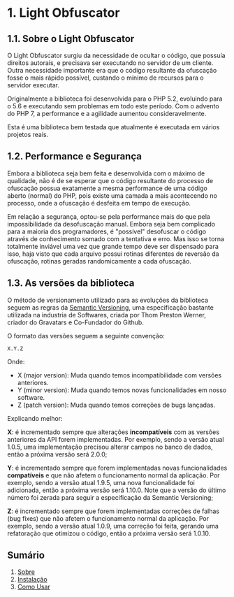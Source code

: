 # 1. Light Obfuscator

## 1.1. Sobre o Light Obfuscator

O Light Obfuscator surgiu da necessidade de ocultar o código, que possuía direitos autorais, e precisava
ser executando no servidor de um cliente. Outra necessidade importante era que o código resultante da ofuscação fosse o mais rápido possível, custando o mínimo de recursos para o servidor executar.

Originalmente a biblioteca foi desenvolvida para o PHP 5.2, evoluindo para o 5.6 e executando sem problemas em todo este período. Com o advento do PHP 7, a performance e a agilidade aumentou consideravelmente.

Esta é uma biblioteca bem testada que atualmente é executada em vários projetos reais.

## 1.2. Performance e Segurança

Embora a biblioteca seja bem feita e desenvolvida com o máximo de qualidade, não é de se esperar que o código resultante do processo de ofuscação possua exatamente a mesma performance de uma código aberto (normal) do PHP, pois existe uma camada a mais acontecendo no processo, onde a ofuscação é desfeita em tempo de execução.

Em relação a segurança, optou-se pela performance mais do que pela impossibilidade da desofuscação manual. Embora seja bem complicado para a maioria dos programadores, é "possível" desofuscar o código através de conhecimento somado com a tentativa e erro. Mas isso se torna totalmente inviável uma vez que grande tempo deve ser dispensado para isso, haja visto que cada arquivo possui rotinas diferentes de reversão da ofuscação, rotinas geradas randomicamente a cada ofuscação.

## 1.3. As versões da biblioteca

O método de versionamento utilizado para as evoluções da biblioteca seguem as regras da [Semantic Versioning](https://semver.org/lang/pt-BR/), uma especificação bastante utilizada na industria de Softwares, criada por Thom Preston Werner, criador do Gravatars e Co-Fundador do Github.

O formato das versões seguem a seguinte convenção:
```
X.Y.Z
```
Onde:

* X (major version): Muda quando temos incompatibilidade com versões anteriores.
* Y (minor version): Muda quando temos novas funcionalidades em nosso software.
* Z (patch version): Muda quando temos correções de bugs lançadas.

Explicando melhor:

**X**: é incrementado sempre que alterações **incompatíveis** com as versões anteriores da API forem implementadas. Por exemplo, sendo a versão atual 1.0.5, uma implementação precisou alterar campos no banco de dados, então a próxima versão será 2.0.0;

**Y**: é incrementado sempre que forem implementadas novas funcionalidades **compatíveis** e que não afetem o funcionamento normal da aplicação. Por exemplo, sendo a versão atual 1.9.5, uma nova funcionalidade foi adicionada, então a próxima versão será 1.10.0. Note que a versão do último número foi zerada para seguir a especificação da Semantic Versioning;

**Z**: é incrementado sempre que forem implementadas correções de falhas (bug fixes) que não afetem o funcionamento normal da aplicação. Por exemplo, sendo a versão atual 1.0.9, uma correção foi feita, gerando uma refatoração que otimizou o código, então a próxima versão será 1.0.10.

## Sumário

1. [Sobre](01-About.md)
2. [Instalação](02-Installation.md)
3. [Como Usar](03-Usage.md)
